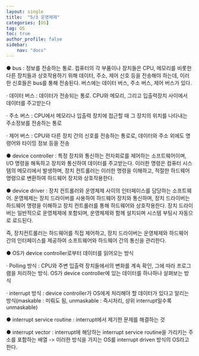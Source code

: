 ```yaml
---
layout: single
title:  "5/3 운영체제"
categories: [OS]
tag: OS
toc: true
author_profile: false
sidebar:
    nav: "docs"
---
```




● bus : 정보를 전송하는 통로. 컴퓨터의 각 부품이나 장치들은 CPU, 메모리를 비롯한 다른 장치들과 상호작용하기 위해 데이터, 주소, 제어 신호 등을 전송해야 하는데, 이러한 신호들은 bus를 통해 전송된다. 버스에는 데이터 버스, 주소 버스, 제어 버스가 있다.

   ·  데이터 버스 : 데이터가 전송되는 통로. CPU와 메모리, 그리고 입출력장치 사이에서 데이터를 주고받는다

   ·  주소 버스 : CPU에서 메모리나 입출력 장치에 접근할 때 그 장치의 위치를 나타내는 주소정보를 전송하는 통로

   ·  제어 버스 : CPU와 다른 장치 간의 신호를 전송하는 통로로, 데이터와 주소 외에도 명령어와 타이밍 정보 등을 전송



● device controller : 특정 장치와 통신하는 전자회로를 제어하는 소프트웨어이며, I/O 명령을 해독하고 장치와 통신하여 데이터를 주고받는다. 이러한 명령은 컴퓨터 시스템의 메모리에서 발생하며, 장치 컨트롤러는 이러한 명령을 이해하고, 적절한 하드웨어 명령으로 변환하여 하드웨어 장치와 상호작용한다. 



● device driver : 장치 컨트롤러와 운영체제 사이의 인터페이스를 담당하는 소프트웨어. 운영체제는 장치 드라이버를 사용하여 하드웨어 장치와 통신하며, 장치 드라이버는 하드웨어 명령을 이해하고 장치 컨트롤러를 통해 하드웨어와 상호작용한다. 장치 드라이버는 일반적으로 운영체제에 포함되며, 운영체제와 함께 설치되며 시스템 부팅시 자동으로 로드된다.



즉, 장치컨트롤러는 하드웨어를 직접 제어하고, 장치 드라이버는 운영체제와 하드웨어 간의 인터페이스를 제공하여 소프트웨어와 하드웨어 간의 통신을 관리한다.



● OS가 device controller로부터 데이터를 읽어오는 방식

   ·  Polling 방식 : CPU와 주변 입출력 장치들에서의 변화를 계속 확인, 그에 따라 프로그램을 처리하는 방식. OS가 device controller에 있는 데이터를 하나하나 살펴보는 방식

   ·  interrupt 방식 : device controller가 OS에게 처리해야 할 데이터가 있다고 알리는 방식(maskable : 미뤄도 됨, unmaskable : 즉시처리, 상위 interrupt일수록 unmaskable)



● interrupt service routine : interrupt에서 제기한 문제를 해결하는 것

 

● interrupt vector : interrupt에 해당하는 interrupt service routine을 가리키는 주소를 포함하는 배열 -> 이러한 방식을 가지는 OS를 interrupt driven 방식의 OS라고 한다.